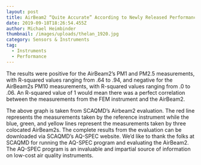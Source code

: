 ```yaml
---
layout: post
title: AirBeam2 “Quite Accurate” According to Newly Released Performance Evaluation
date: 2019-09-18T18:26:54.455Z
author: Michael Heimbinder
thumbnail: /images/uploads/thelan_1920.jpg
category: Sensors & Instruments
tag:
  - Instruments
  - Performance
---
```

The results were positive for the AirBeam2’s PM1 and PM2.5 measurements, with R-squared values ranging from .64 to .94, and negative for the AirBeam2s PM10 measurements, with R-squared values ranging from .0 to .06. An R-squared value of 1 would mean there was a perfect correlation between the measurements from the FEM instrument and the AirBeam2.

The above graph is taken from SCAQMD’s Airbeam2 evaluation. The red line represents the measurements taken by the reference instrument while the blue, green, and yellow lines represent the measurements taken by three colocated AirBeam2s. The complete results from the evaluation can be downloaded via SCAQMD’s AQ-SPEC website. We’d like to thank the folks at SCAQMD for running the AQ-SPEC program and evaluating the AirBeam2. The AQ-SPEC program is an invaluable and impartial source of information on low-cost air quality instruments.
